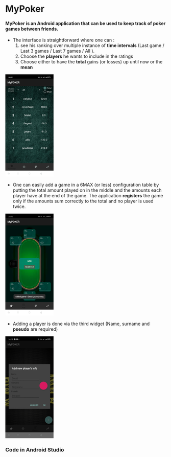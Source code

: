 # MyPoker

#### MyPoker is an Android application that can be used to keep track of poker games between friends. 

 - The interface is straightforward where one can :
      1) see his ranking over multiple instance of **time intervals** (Last game / Last 3 games / Last 7 games / All ).
      2) Choose the **players** he wants to include in the ratings
      3) Choose either to have the **total** gains (or losses) up until now or the **mean**

<img src="./images/ranking.png" width="30%" class="center">


 - One can easily add a game in a 6MAX (or less) configuration table by putting the total amount played on in the middle and the amounts each player have at the end of the game.
The application **registers** the game only if the amounts sum correctly to the total and no player is used twice.

<img src="./images/table.png" width="30%" class="center">


 - Adding a player is done via the third widget (Name, surname and **pseudo** are required)

<img src="./images/player.png" width="30%" class="center">

### Code in Android Studio

